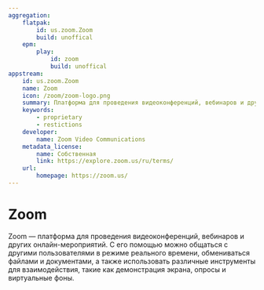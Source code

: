 ```yaml
---
aggregation:
    flatpak:
        id: us.zoom.Zoom
        build: unoffical
    epm:
        play:
            id: zoom
            build: unoffical
appstream:
    id: us.zoom.Zoom
    name: Zoom
    icon: /zoom/zoom-logo.png
    summary: Платформа для проведения видеоконференций, вебинаров и других онлайн-мероприятий.
    keywords:
        - proprietary
        - restictions
    developer:
        name: Zoom Video Communications
    metadata_license:
        name: Собственная
        link: https://explore.zoom.us/ru/terms/
    url:
        homepage: https://zoom.us/
---
```


# Zoom

Zoom — платформа для проведения видеоконференций, вебинаров и других онлайн-мероприятий. С его помощью можно общаться с другими пользователями в режиме реального времени, обмениваться файлами и документами, а также использовать различные инструменты для взаимодействия, такие как демонстрация экрана, опросы и виртуальные фоны.

<!--@include: @apps/_parts/install/content-flatpak.md-->
<!--@include: @apps/_parts/install/content-epm-play.md-->
